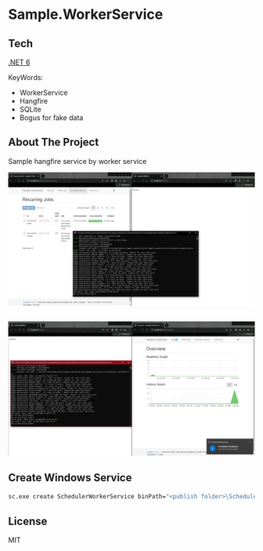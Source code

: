 # Sample.WorkerService

## Tech
[.NET 6](https://dotnet.microsoft.com/download/dotnet/6.0)

KeyWords: 
  * WorkerService
  * Hangfire
  * SQLite
  * Bogus for fake data


## About The Project
Sample hangfire service by worker service

![Hangfire dashboard and console log](/hangfire00.png?raw=true "hangfire dashboard")
##
![System tray icon for Reminder Notify](/hangfire01.png?raw=true "System tray icon")

## Create Windows Service
```bash
sc.exe create SchedulerWorkerService binPath="<publish folder>\Scheduler.WorkerService.exe"
```

## License

MIT